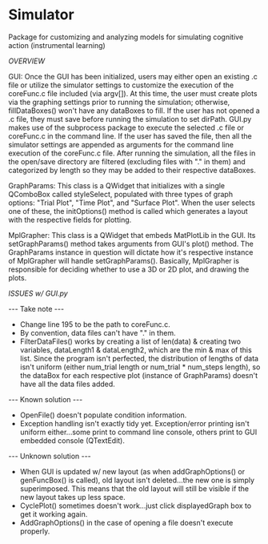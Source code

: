 Simulator
=========

Package for customizing and analyzing models for simulating cognitive action (instrumental learning)

*OVERVIEW*

GUI:
Once the GUI has been initialized, users may either open an existing .c file or utilize the simulator settings to customize the execution of the coreFunc.c file included (via argv[]). At this time, the user must create plots via the graphing settings prior to running the simulation; otherwise, fillDataBoxes() won't have any dataBoxes to fill. If the user has not opened a .c file, they must save before running the simulation to set dirPath. GUI.py makes use of the subprocess package to execute the selected .c file or coreFunc.c in the command line. If the user has saved the file, then all the simulator settings are appended as arguments for the command line execution of the coreFunc.c file. After running the simulation, all the files in the open/save directory are filtered (excluding files with "." in them) and categorized by length so they may be added to their respective dataBoxes. 

GraphParams:
This class is a QWidget that initializes with a single QComboBox called styleSelect, populated with three types of graph options: "Trial Plot", "Time Plot", and "Surface Plot". When the user selects one of these, the initOptions() method is called which generates a layout with the respective fields for plotting.

MplGrapher:
This class is a QWidget that embeds MatPlotLib in the GUI. Its setGraphParams() method takes arguments from GUI's plot() method. The GraphParams instance in question will dictate how it's respective instance of MplGrapher will handle setGraphParams(). Basically, MplGrapher is responsible for deciding whether to use a 3D or 2D plot, and drawing the plots.

*ISSUES w/ GUI.py*

--- Take note ---
* Change line 195 to be the path to coreFunc.c.
* By convention, data files can't have "." in them.
* FilterDataFiles() works by creating a list of len(data) & creating two
 variables, dataLength1 & dataLength2, which are the min & max of this list.
 Since the program isn't perfected, the distribution of lengths of data isn't
 uniform (either num_trial length or num_trial * num_steps length), so the dataBox
 for each respective plot (instance of GraphParams) doesn't have all the data
 files added.

--- Known solution ---
* OpenFile() doesn't populate condition information.
* Exception handling isn't exactly tidy yet. Exception/error printing isn't
 uniform either...some print to command line console, others print to GUI
 embedded console (QTextEdit).

--- Unknown solution ---
* When GUI is updated w/ new layout (as when addGraphOptions() or genFuncBox()
 is called), old layout isn't deleted...the new one is simply superimposed.
 This means that the old layout will still be visible if the new layout takes
 up less space.
* CyclePlot() sometimes doesn't work...just click displayedGraph box to get it
 working again.
* AddGraphOptions() in the case of opening a file doesn't execute properly.
